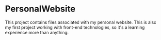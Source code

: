 # PersonalWebsite
This project contains files associated with my personal website. 
This is also my first project working with front-end technologies, so it's a learning experience more than anything. 
